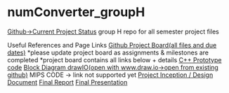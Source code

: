 # numConverter_groupH
[Github->Current Project Status](https://github.com/XYIAN/numConverter_groupH/projects/1)
group H repo for all semester project files 

Useful References and Page Links
[Github Project Board(all files and due dates)](https://github.com/XYIAN/numConverter_groupH/projects/1)
*please update project board as assignments & milestones are completed
*project board contains all links below + details 
[C++ Prototype code](https://github.com/XYIAN/numConverter_groupH/blob/master/main.cpp)
[Block Diagram drawIO(open with www.draw.io->open from existing github)](https://github.com/XYIAN/numConverter_groupH/blob/master/BlockDiagram.drawi)
MIPS CODE -> link not supported yet 
[Project Inception / Design Document](https://docs.google.com/document/d/16p1Qrxc3XLgVbYR4pAPWAa37GxGlq-BZcojlDWp8RvU/edit?usp=sharing)
[Final Report](https://docs.google.com/document/d/1E7U-RhhtRFhyxZ4OmCTt8KvRdRTByNxvKQdQ4vEU2Cc/edit?usp=sharing)
[Final Presentation](https://docs.google.com/presentation/d/1pinwSAzyNOD81DZsg-90pqISE6k9lzZYqVU6wdagLrU/edit?usp=sharing)
